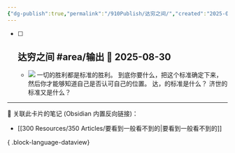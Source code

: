 ```yaml
---
{"dg-publish":true,"permalink":"/910Publish/达穷之间/","created":"2025-09-10T08:24:34.365+08:00","updated":"2025-09-17T18:34:26.391+08:00"}
---
```



- [ ] 达穷之间 #area/输出   📅 2025-08-30
  ---
  
  - ![](https://vegoo.oss-cn-shenzhen.aliyuncs.com/20250830082638873.jpg)
  一切的胜利都是标准的胜利。
  到底你要什么，把这个标准确定下来，然后你才能够知道自己是否认可自己的位置。
  达，的标准是什么？
  济世的标准又是什么？
---

🔗 关联此卡片的笔记 (Obsidian 内置反向链接)：
- [[300 Resources/350 Articles/要看到一般看不到的\|要看到一般看不到的]]

{ .block-language-dataview}
